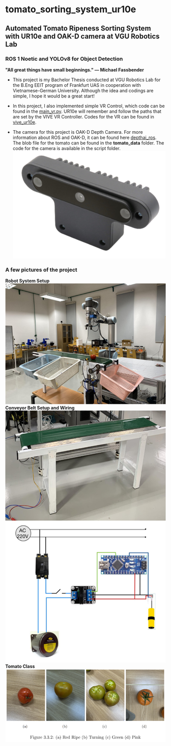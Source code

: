 # tomato_sorting_system_ur10e
## Automated Tomato Ripeness Sorting System with UR10e and OAK-D camera at VGU Robotics Lab
### ROS 1 Noetic and YOLOv8 for Object Detection
**"All great things have small beginnings." — Michael Fassbender**

- This project is my Bachelor Thesis conducted at VGU Robotics Lab for the B.Eng EEIT program of Frankfurt UAS in cooperation with Vietnamese-German University. Although the idea and codings are simple, I hope it would be a great start!

- In this project, I also implemented simple VR Control, which code can be found in the <ins>main_vr.py</ins>. UR10e will remember and follow the paths that are set by the VIVE VR Controller. Codes for the VR can be found in [vive_ur10e](https://github.com/trungtran22/vive_ur10e).

- The camera for this project is OAK-D Depth Camera. For more information about ROS and OAK-D, it can be found here [depthai_ros](https://github.com/luxonis/depthai-ros). The blob file for the tomato can be found in the **tomato_data** folder. The code for the camera is available in the script folder.\
![](https://github.com/trungtran22/tomato_sorting_system_ur10e/blob/main/Pics/OAK.png)

### A few pictures of the project
**Robot System Setup**\
![](https://github.com/trungtran22/tomato_sorting_system_ur10e/blob/main/Pics/Robot_Sys.png)
\
**Conveyor Belt Setup and Wiring**\
![](https://github.com/trungtran22/tomato_sorting_system_ur10e/blob/main/Pics/Conveyor.png)
![Wiring](https://github.com/trungtran22/tomato_sorting_system_ur10e/blob/main/Pics/Conveyor_Electrical.png)
\
**Tomato Class**\
![](https://github.com/trungtran22/tomato_sorting_system_ur10e/blob/main/Pics/Tomato_class.png)
